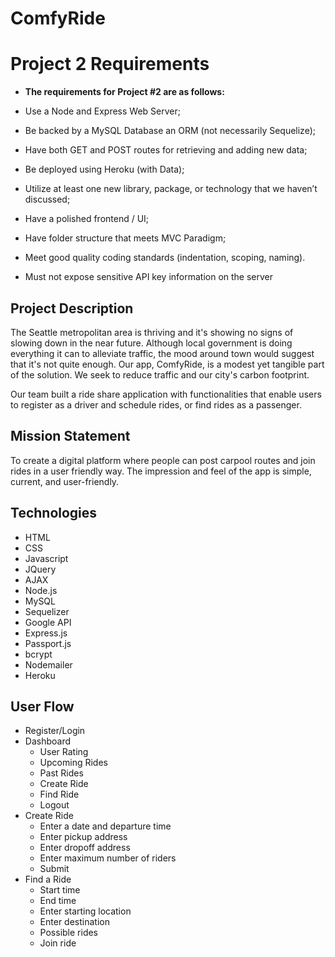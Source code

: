 # ComfyRide

# Project 2 Requirements

* **The requirements for Project #2 are as follows:**

* Use a Node and Express Web Server;

* Be backed by a MySQL Database an ORM (not necessarily Sequelize);

* Have both GET and POST routes for retrieving and adding new data;

* Be deployed using Heroku (with Data);

* Utilize at least one new library, package, or technology that we haven’t discussed;

* Have a polished frontend / UI;

* Have folder structure that meets MVC Paradigm;

* Meet good quality coding standards (indentation, scoping, naming).

* Must not expose sensitive API key information on the server

## Project Description
The Seattle metropolitan area is thriving and it's showing no signs of slowing down in the near future. Although local government is doing everything it can to alleviate traffic, the mood around town would suggest that it's not quite enough. Our app, ComfyRide, is a modest yet tangible part of the solution. We seek to reduce traffic and our city's carbon footprint.

Our team built a ride share application with functionalities that enable users to register as a driver and schedule rides, or find rides as a passenger. 
 
## Mission Statement
To create a digital platform where people can post carpool routes and join rides in a user friendly way. The impression and feel of the app is simple, current, and user-friendly.


## Technologies
* HTML
* CSS
* Javascript
* JQuery
* AJAX
* Node.js
* MySQL
* Sequelizer
* Google API
* Express.js
* Passport.js
* bcrypt
* Nodemailer
* Heroku

## User Flow
* Register/Login
* Dashboard
    * User Rating
    * Upcoming Rides
    * Past Rides
    * Create Ride
    * Find Ride
    * Logout
* Create Ride
    * Enter a date and departure time
    * Enter pickup address
    * Enter dropoff address
    * Enter maximum number of riders
    * Submit
* Find a Ride
    * Start time
    * End time
    * Enter starting location
    * Enter destination
    * Possible rides
    * Join ride